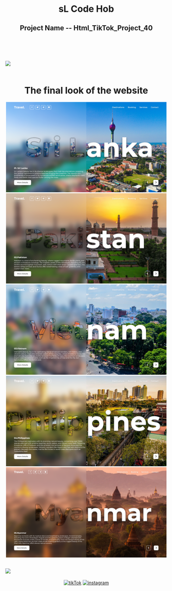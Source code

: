 <header>
    <h1 align="center">sL Code Hob</h1>
    <h2>Project Name -- Html_TikTok_Project_40</h2>
</header>
<br /><br />
<img src="https://user-images.githubusercontent.com/73097560/115834477-dbab4500-a447-11eb-908a-139a6edaec5c.gif">
<br /><br />
<div>
    <h1 align="center">The final look of the website</h1>
    <div align="center">
        <img src="website _ sL code Hub - 1.png" width="500" width="50%">
        <img src="website _ sL code Hub - 2.png" width="500" width="50%">
        <img src="website _ sL code Hub - 3.png" width="500" width="50%">
        <img src="website _ sL code Hub - 4.png" width="500" width="50%">
        <img src="website _ sL code Hub - 5.png" width="500" width="50%" align="center">
    </div>
</div>
<br /><br />
<img src="https://user-images.githubusercontent.com/73097560/115834477-dbab4500-a447-11eb-908a-139a6edaec5c.gif">
<br /><br />
<div align="center">
    <a href="https://www.tiktok.com/@sl_code_hub?_t=8lB3USQZmPh&_r=1"><img
            src="https://cdn-icons-png.flaticon.com/128/3046/3046126.png" alt="tikTok" width="60"></a>
    <a href="https://youtube.com/@sL_Code_HuB?si=c6Gt4TW4xBhjLSdz"><img
            src="https://cdn-icons-png.flaticon.com/128/3938/3938037.png" alt="instagram" width="60"></a>
</div>
